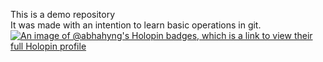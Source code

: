 This is a demo repository
<br>
It was made with an intention to learn basic operations in git.
[![An image of @abhahyng's Holopin badges, which is a link to view their full Holopin profile](https://holopin.me/abhahyng)](https://holopin.io/@abhahyng)
